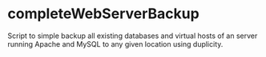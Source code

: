 # completeWebServerBackup
Script to simple backup all existing databases and virtual hosts of an server running Apache and MySQL to any given location using duplicity.



